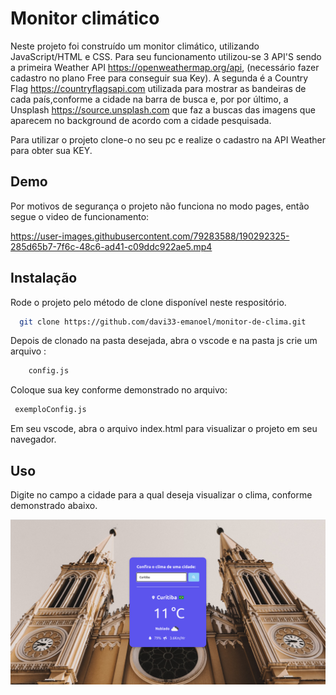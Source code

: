 # Monitor climático

Neste projeto foi construído um monitor climático,
utilizando JavaScript/HTML e CSS. Para seu funcionamento
utilizou-se 3 API'S sendo a primeira Weather API 
https://openweathermap.org/api, (necessário fazer cadastro
no plano Free para conseguir sua Key). A segunda é a Country Flag https://countryflagsapi.com
utilizada para mostrar as bandeiras de cada país,conforme a cidade na barra de busca
e, por por último, a Unsplash https://source.unsplash.com que faz a buscas
das imagens que aparecem no background de acordo com a cidade pesquisada.

Para utilizar o projeto clone-o no seu pc e realize o cadastro na API Weather para obter sua KEY.
## Demo
Por motivos de segurança o projeto não funciona no modo pages, então segue o video de funcionamento:

https://user-images.githubusercontent.com/79283588/190292325-285d65b7-7f6c-48c6-ad41-c09ddc922ae5.mp4

## Instalação





Rode o projeto pelo método de clone disponível neste respositório.

```bash
  git clone https://github.com/davi33-emanoel/monitor-de-clima.git
```
Depois de clonado na pasta desejada, abra o vscode e 
na pasta js crie um arquivo :
```bash
    config.js
```
Coloque sua key conforme demonstrado no arquivo:
 ```bash 
  exemploConfig.js
``` 
Em seu vscode, abra o arquivo index.html para visualizar o projeto em seu navegador.
## Uso

Digite no campo a cidade para a qual deseja visualizar o clima, conforme demonstrado abaixo.

<p textAlign="center">
<img width="800" src="./assets/CWB.png">
</p>
